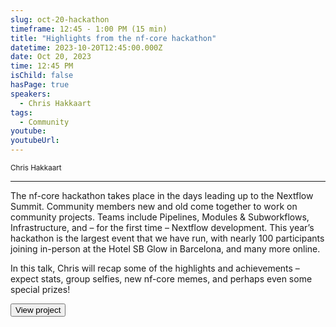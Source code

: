 ```yaml
---
slug: oct-20-hackathon
timeframe: 12:45 - 1:00 PM (15 min)
title: "Highlights from the nf-core hackathon"
datetime: 2023-10-20T12:45:00.000Z
date: Oct 20, 2023
time: 12:45 PM
isChild: false
hasPage: true
speakers:
  - Chris Hakkaart
tags:
  - Community
youtube: 
youtubeUrl: 
---
```

<div className="mb-4">
  <small className="typo-small">
    Chris Hakkaart
  </small>
</div>

<hr className="border-t border-gray-50 mb-4 opacity-20" />

The nf-core hackathon takes place in the days leading up to the Nextflow Summit. Community members new and old come together to work on community projects. Teams include Pipelines, Modules & Subworkflows, Infrastructure, and – for the first time – Nextflow development. This year’s hackathon is the largest event that we have run, with nearly 100 participants joining in-person at the Hotel SB Glow in Barcelona, and many more online.

In this talk, Chris will recap some of the highlights and achievements – expect stats, group selfies, new nf-core memes, and perhaps even some special prizes!

<div>
  <Button to="https://nf-co.re/events/2023/hackathon-october-2023/" variant="secondary" size="md" arrow>
    View project
  </Button>
</div>